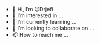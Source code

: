 - 👋 Hi, I’m @Drjefi
- 👀 I’m interested in ...
- 🌱 I’m currently learning ...
- 💞️ I’m looking to collaborate on ...
- 📫 How to reach me ...

<!---
Drjefi/Drjefi is a ✨ special ✨ repository because its `README.md` (this file) appears on your GitHub profile.
You can click the Preview link to take a look at your changes.
--->
